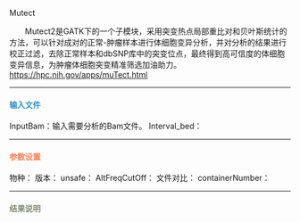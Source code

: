Mutect


　　Mutect2是GATK下的一个子模块，采用突变热点局部重比对和贝叶斯统计的方法，可以针对成对的正常-肿瘤样本进行体细胞变异分析，并对分析的结果进行校正过滤，去除正常样本和dbSNP库中的突变位点，最终得到高可信度的体细胞变异信息，为肿瘤体细胞突变精准筛选加油助力。
https://hpc.nih.gov/apps/muTect.html

***
#### **<i class="fa fa-dot-circle-o" aria-hidden="true" style="color:#3090C7"></i><span style="color:#3090C7"> 输入文件<span>**
InputBam：输入需要分析的Bam文件。
Interval_bed：

***
#### **<i class="fa fa-cog" aria-hidden="true" style="color:#F88158"></i> <span style="color:#F88158">参数设置**
物种：
版本：
unsafe：
AltFreqCutOff：
文件对比：
containerNumber：

***
#### **<i class="fa fa-file-text" aria-hidden="true" style="color:#848b79"></i><span style="color:#848b79"> 结果说明**
